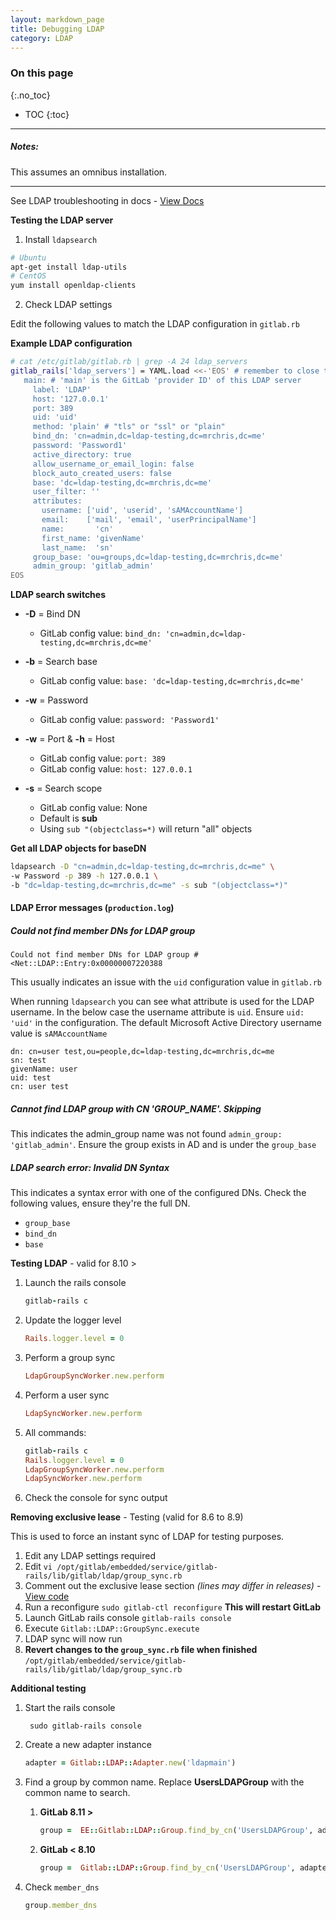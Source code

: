 ```yaml
---
layout: markdown_page
title: Debugging LDAP
category: LDAP
---
```


### On this page
{:.no_toc}

- TOC
{:toc}

----

##### Notes:

This assumes an omnibus installation.

______________


See LDAP troubleshooting in docs - [View Docs](http://docs.gitlab.com/ee/administration/auth/ldap.html#troubleshooting)

**Testing the LDAP server**

1. Install `ldapsearch`

```bash
# Ubuntu
apt-get install ldap-utils
# CentOS
yum install openldap-clients
```

2. Check LDAP settings

Edit the following values to match the LDAP configuration in `gitlab.rb`

**Example LDAP configuration**

```bash
# cat /etc/gitlab/gitlab.rb | grep -A 24 ldap_servers
gitlab_rails['ldap_servers'] = YAML.load <<-'EOS' # remember to close this block with 'EOS' below
   main: # 'main' is the GitLab 'provider ID' of this LDAP server
     label: 'LDAP'
     host: '127.0.0.1'
     port: 389
     uid: 'uid'
     method: 'plain' # "tls" or "ssl" or "plain"
     bind_dn: 'cn=admin,dc=ldap-testing,dc=mrchris,dc=me'
     password: 'Password1'
     active_directory: true
     allow_username_or_email_login: false
     block_auto_created_users: false
     base: 'dc=ldap-testing,dc=mrchris,dc=me'
     user_filter: ''
     attributes:
       username: ['uid', 'userid', 'sAMAccountName']
       email:    ['mail', 'email', 'userPrincipalName']
       name:       'cn'
       first_name: 'givenName'
       last_name:  'sn'
     group_base: 'ou=groups,dc=ldap-testing,dc=mrchris,dc=me'
     admin_group: 'gitlab_admin'
EOS
```

**LDAP search switches**

+ **-D** = Bind DN 
   +  GitLab config value: `bind_dn: 'cn=admin,dc=ldap-testing,dc=mrchris,dc=me'`

+ **-b** = Search base
   +  GitLab config value: `base: 'dc=ldap-testing,dc=mrchris,dc=me'`

+ **-w** = Password
   +  GitLab config value: `password: 'Password1'`
  
+ **-w** = Port & **-h** = Host
   +  GitLab config value: `port: 389` 
   +  GitLab config value: `host: 127.0.0.1` 

+ **-s** = Search scope
   + GitLab config value: None
   + Default is **sub**
   + Using `sub "(objectclass=*)` will return "all" objects

**Get all LDAP objects for baseDN**

```bash
ldapsearch -D "cn=admin,dc=ldap-testing,dc=mrchris,dc=me" \
-w Password -p 389 -h 127.0.0.1 \
-b "dc=ldap-testing,dc=mrchris,dc=me" -s sub "(objectclass=*)"
```

#### LDAP Error messages (`production.log`)

##### Could not find member DNs for LDAP group

```
Could not find member DNs for LDAP group #<Net::LDAP::Entry:0x00000007220388 
```

This usually indicates an issue with the `uid` configuration value in `gitlab.rb` 

When running `ldapsearch` you can see what attribute is used for the LDAP username. In the below case the username attribute is `uid`. Ensure `uid: 'uid'` in the configuration. The default Microsoft Active Directory username value is `sAMAccountName`

```
dn: cn=user test,ou=people,dc=ldap-testing,dc=mrchris,dc=me
sn: test
givenName: user
uid: test
cn: user test
```

##### Cannot find LDAP group with CN 'GROUP_NAME'. Skipping

This indicates the admin_group name was not found `admin_group: 'gitlab_admin'`. Ensure the group exists in AD and is under the `group_base` 

##### LDAP search error: Invalid DN Syntax

This indicates a syntax error with one of the configured DNs. Check the following values, ensure they're the full DN.

+ `group_base`
+ `bind_dn`
+ `base`


**Testing LDAP** - valid for 8.10 >


1. Launch the rails console
    ```ruby
    gitlab-rails c
    ```
    
1. Update the logger level
    ```ruby
    Rails.logger.level = 0
    ```
1. Perform a group sync
    ```ruby    
    LdapGroupSyncWorker.new.perform
    ```

1. Perform a user sync
    ```ruby 
    LdapSyncWorker.new.perform
    ```

1. All commands:
    ```ruby 
    gitlab-rails c
    Rails.logger.level = 0
    LdapGroupSyncWorker.new.perform
    LdapSyncWorker.new.perform
    ```


	
1. Check the console for sync output


**Removing exclusive lease** - Testing (valid for 8.6 to 8.9)

This is used to force an instant sync of LDAP for testing purposes. 

1. Edit any LDAP settings required
1. Edit `vi /opt/gitlab/embedded/service/gitlab-rails/lib/gitlab/ldap/group_sync.rb`
1. Comment out the exclusive lease section *(lines may differ in releases)* - [View code](https://gitlab.com/gitlab-org/gitlab-ee/blob/5c8b211c7b8746ec6d5697e495ddb68f2ac08dd7/lib/gitlab/ldap/group_sync.rb#L70-73) 
1. Run a reconfigure `sudo gitlab-ctl reconfigure` **This will restart GitLab**
1. Launch GitLab rails console `gitlab-rails console`
1. Execute `Gitlab::LDAP::GroupSync.execute`
1. LDAP sync will now run
1. **Revert changes to the `group_sync.rb` file when finished**
 `/opt/gitlab/embedded/service/gitlab-rails/lib/gitlab/ldap/group_sync.rb`


**Additional testing**

1. Start the rails console
        
        sudo gitlab-rails console

2. Create a new adapter instance
        
    ```ruby
    adapter = Gitlab::LDAP::Adapter.new('ldapmain')
    ```
   
3. Find a group by common name. Replace **UsersLDAPGroup** with the common name to search.

   1. **GitLab 8.11 >**

        ```ruby
        group =  EE::Gitlab::LDAP::Group.find_by_cn('UsersLDAPGroup', adapter)
        ```


   1. **GitLab < 8.10**

        ```ruby
        group =  Gitlab::LDAP::Group.find_by_cn('UsersLDAPGroup', adapter)
        ```   

4. Check `member_dns`

    ```ruby
    group.member_dns
    ``` 
        

